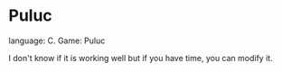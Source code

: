 # Puluc
language: C. Game: Puluc

I don't know if it is working well but if you have time, you can modify it.
